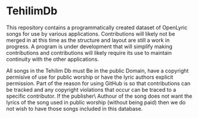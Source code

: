 # TehilimDb
This repository contains a programmatically created dataset of OpenLyric songs for use by various applications. Contributions will likely not be merged in at this time as the structure and layout are still a work in progress. A program is under development that will simplify making contributions and contributions will likely require its use to maintain continuity with the other applications.

All songs in the Tehilim Db must Be in the public Domain, have a copyright permisive of use for public worship or have the lyric authors explicit permission. Part of the reason for using GitHub is so that contributions can be tracked and any copyright violations that occur can be traced to a specific contributor. If the publisher\ Authour of the song does not want the lyrics of the song used in public worship (without being paid) then we do not wish to have those songs included in this database.
